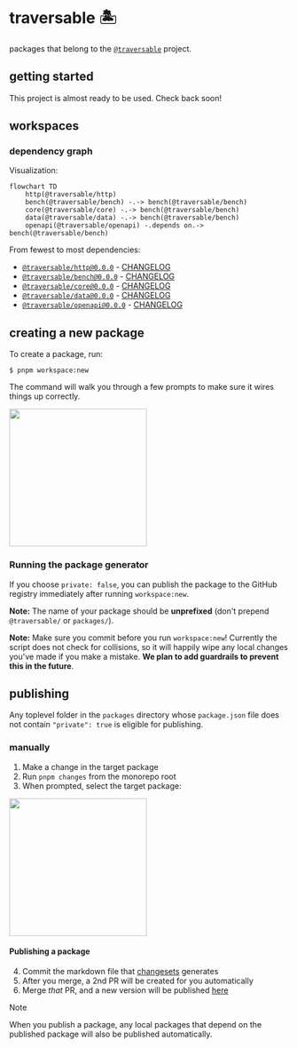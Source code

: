 # traversable 🏝️

packages that belong to the [`@traversable`](https://www.npmjs.com/org/traversable) project.


## getting started

This project is almost ready to be used. Check back soon!


## workspaces

### dependency graph

Visualization:

```mermaid
flowchart TD
    http(@traversable/http)
    bench(@traversable/bench) -.-> bench(@traversable/bench)
    core(@traversable/core) -.-> bench(@traversable/bench)
    data(@traversable/data) -.-> bench(@traversable/bench)
    openapi(@traversable/openapi) -.depends on.-> bench(@traversable/bench)
```

From fewest to most dependencies:

<!-- codegen:start -->
- [`@traversable/http@0.0.0`](./packages/http) - [CHANGELOG](https://github.com/traversable/shared/blob/main/packages/http/CHANGELOG.md)
- [`@traversable/bench@0.0.0`](./packages/bench) - [CHANGELOG](https://github.com/traversable/shared/blob/main/packages/bench/CHANGELOG.md)
- [`@traversable/core@0.0.0`](./packages/core) - [CHANGELOG](https://github.com/traversable/shared/blob/main/packages/core/CHANGELOG.md)
- [`@traversable/data@0.0.0`](./packages/data) - [CHANGELOG](https://github.com/traversable/shared/blob/main/packages/data/CHANGELOG.md)
- [`@traversable/openapi@0.0.0`](./packages/openapi) - [CHANGELOG](https://github.com/traversable/shared/blob/main/packages/openapi/CHANGELOG.md)
<!-- codegen:end -->


## creating a new package

To create a package, run:

```shell
$ pnpm workspace:new
```

The command will walk you through a few prompts to make sure it wires things up correctly.

<div align="left">
  <img src="./bin/assets/pnpm-workspace-new-dialog.png" height="248px" />
  <h3>Running the package generator</h3>
</div>


If you choose `private: false`, you can publish the package to the GitHub registry immediately after running `workspace:new`.

**Note:** The name of your package should be **unprefixed** (don't prepend `@traversable/` or `packages/`).

**Note:** Make sure you commit before you run `workspace:new`! Currently the script does not check for collisions, so it will happily wipe any local changes you've made if you make a mistake. **We plan to add guardrails to prevent this in the future**.


## publishing

Any toplevel folder in the `packages` directory whose `package.json` file does not contain `"private": true` is eligible for publishing.


### manually

1. Make a change in the target package
2. Run `pnpm changes` from the monorepo root
3. When prompted, select the target package:

<div align="left">
  <img src="./bin/assets/pnpm-changes-dialog.png" height="248px" />
  <h4 margin-left="64px">Publishing a package</h4>
</div>

4. Commit the markdown file that [changesets](https://github.com/changesets/changesets) generates
5. After you merge, a 2nd PR will be created for you automatically
6. Merge _that_ PR, and a new version will be published [here](https://github.com/traversable/traversable/releases)

> [!NOTE]
> When you publish a package, any local packages that depend on the published package will also be published automatically.

